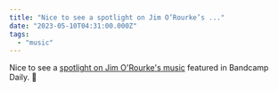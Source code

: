 ```yaml
---
title: "Nice to see a spotlight on Jim O’Rourke’s ..."
date: "2023-05-10T04:31:00.000Z"
tags: 
  - "music"
---
```


Nice to see a [spotlight on Jim O'Rourke's music](https://daily.bandcamp.com/lists/jim-orourke-album-guide) featured in Bandcamp Daily. 🎵

